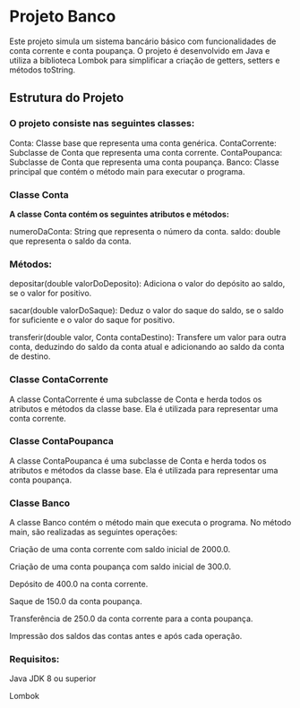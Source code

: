 # **Projeto Banco**

Este projeto simula um sistema bancário básico com funcionalidades de conta corrente e conta poupança. 
O projeto é desenvolvido em Java e utiliza a biblioteca Lombok para simplificar a criação de getters, setters e métodos toString.

## **Estrutura do Projeto**

### **O projeto consiste nas seguintes classes:**

Conta: Classe base que representa uma conta genérica.
ContaCorrente: Subclasse de Conta que representa uma conta corrente.
ContaPoupanca: Subclasse de Conta que representa uma conta poupança.
Banco: Classe principal que contém o método main para executar o programa.

### **Classe Conta**

**A classe Conta contém os seguintes atributos e métodos:**

numeroDaConta: String que representa o número da conta.
saldo: double que representa o saldo da conta.

### **Métodos:**

depositar(double valorDoDeposito): Adiciona o valor do depósito ao saldo, se o valor for positivo.

sacar(double valorDoSaque): Deduz o valor do saque do saldo, se o saldo for suficiente e o valor do saque for positivo.

transferir(double valor, Conta contaDestino): Transfere um valor para outra conta, deduzindo do saldo da conta atual e adicionando ao saldo da conta de destino.

### Classe ContaCorrente

A classe ContaCorrente é uma subclasse de Conta e herda todos os atributos e métodos da classe base. Ela é utilizada para representar uma conta corrente.

### Classe ContaPoupanca

A classe ContaPoupanca é uma subclasse de Conta e herda todos os atributos e métodos da classe base. Ela é utilizada para representar uma conta poupança.

### Classe Banco

A classe Banco contém o método main que executa o programa. No método main, são realizadas as seguintes operações:

Criação de uma conta corrente com saldo inicial de 2000.0.

Criação de uma conta poupança com saldo inicial de 300.0.

Depósito de 400.0 na conta corrente.

Saque de 150.0 da conta poupança.

Transferência de 250.0 da conta corrente para a conta poupança.

Impressão dos saldos das contas antes e após cada operação.

### **Requisitos:**

Java JDK 8 ou superior

Lombok
